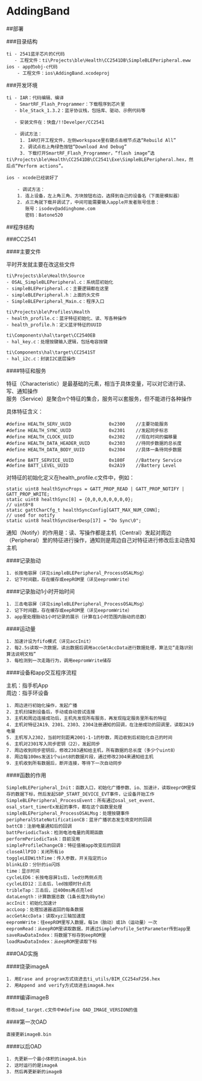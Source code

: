 AddingBand
==========

##部署

###目录结构

    ti - 2541蓝牙芯片的C代码
       - 工程文件：ti\Projects\ble\Health\CC2541DB\SimpleBLEPeripheral.eww
    ios - app的obj-c代码
        - 工程文件：ios\AddingBand.xcodeproj

###开发环境

    ti - IAR：代码编辑、编译
       - SmartRF_Flash_Programmer：下载程序到芯片里
       - ble_Stack_1.3.2：蓝牙协议栈，包括库、驱动、示例代码等
       
       - 安装文件在：快盘/!!Develper/CC2541
       
       - 调试方法：
         1. IAR打开工程文件，左侧workspace里右键点击根节点选“Rebuild All”
         2. 调试点右上角绿色按钮“Download And Debug”
         3. 下载打开SmartRF_Flash_Programmer，“flash image”选ti\Projects\ble\Health\CC2541DB\CC2541\Exe\SimpleBLEPeripheral.hex，然后点“Perform actions”。
       
    ios - xcode已经装好了
    
        - 调试方法：
        1. 连上设备，左上角三角、方块按钮右边，选择到自己的设备名（下面是模拟器）
        2. 点三角就下载并调试了，中间可能需要输入apple开发者账号信息：
           账号：isodev@addinghome.com
           密码：Batone520
    
##程序结构

###CC2541

####主要文件

平时开发就主要在改这些文件

    ti\Projects\ble\Health\Source
    - OSAL_SimpleBLEPeripheral.c：系统层初始化
    - simpleBLEPeripheral.c：主要逻辑都在这里
    - simpleBLEPeripheral.h：上面的头文件
    - SimpleBLEPeripheral_Main.c：程序入口
    
    ti\Projects\ble\Profiles\Health
    - health_profile.c：蓝牙特征初始化、读、写各种操作
    - health_profile.h：定义蓝牙特征的UUID
    
    ti\Components\hal\target\CC2540EB
    - hal_key.c：处理按键输入逻辑，包括电容按键
    
    ti\Components\hal\target\CC2541ST
    - hal_i2c.c：封装I2C底层操作
    
####特征和服务

特征（Characteristic）是最基础的元素，相当于具体变量，可以对它进行读、写、通知操作  
服务（Service）是聚合n个特征的集合，服务可以套服务，但不能进行各种操作
    
具体特征含义：
    
    #define HEALTH_SERV_UUID              0x2300    //主要功能服务
    #define HEALTH_SYNC_UUID              0x2301    //发起同步标志
    #define HEALTH_CLOCK_UUID             0x2302    //现在时间的偏移量
    #define HEALTH_DATA_HEADER_UUID       0x2303    //待同步数据的总长度
    #define HEALTH_DATA_BODY_UUID         0x2304    //具体一条待同步数据
    
    #define BATT_SERVICE_UUID             0x180F    //Battery Service
    #define BATT_LEVEL_UUID               0x2A19    //Battery Level
    
对特征的初始化定义在health_profile.c文件中，例如：

    static uint8 healthSyncProps = GATT_PROP_READ | GATT_PROP_NOTIFY | GATT_PROP_WRITE;
    static uint8 healthSync[8] = {0,0,0,0,0,0,0,0};                                         // uint8*8
    static gattCharCfg_t healthSyncConfig[GATT_MAX_NUM_CONN];                               // used for notify
    static uint8 healthSyncUserDesp[17] = "Do Sync\0";

通知（Notify）的作用是：读、写操作都是主机（Central）发起对周边（Peripheral）里的特征进行操作，通知则是周边自己对特征进行修改后主动告知主机

####记录胎动

    1. 长按电容屏（详见simpleBLEPeripheral_ProcessOSALMsg）
    2. 记下时间戳，存在缓存或eepROM里（详见eepromWrite）
    
####记录胎动1小时开始时间

    1. 三击电容屏（详见simpleBLEPeripheral_ProcessOSALMsg）
    2. 记下时间戳，存在缓存或eepROM里（详见eepromWrite）
    3. app里处理胎动1小时记录的展示（计算在1小时范围内胎动的总数）
    
####运动量

    1. 加速计设为fifo模式（详见accInit）
    2. 每2.5s读取一次数据，读出数据后调用accGetAccData进行数据处理，算法见“走路识别算法说明文档”
    3. 每检测到一次走路行为，调用eepromWrite储存

####设备和app交互程序流程

主机：指手机App  
周边：指手环设备

    1. 周边进行初始化操作，发起广播
    2. 主机扫描到设备后，手动或自动尝试连接
    3. 主机和周边连接成功后，主机先发现所有服务，再发现指定服务里所有的特征
    4. 主机对特征2A19、2301、2303、2304注册通知的回调，在注册成功的回调里，读取2A19电量
    5. 主机写入2302，当前时刻距离2001-1-1的秒数，周边收到后初始化自己的时间
    6. 主机对2301写入同步密钥（22），发起同步
    7. 周边收到同步密钥后，修改2303通知给主机，所有数据的总长度（多少个uint8）
    8. 周边每100ms发送1个uint8的数据片段，通过修改2304来通知给主机
    9. 主机收到所有数据后，断开连接，等待下一次自动同步
    
####函数的作用

    SimpleBLEPeripheral_Init：函数入口，初始化广播参数、io、加速计，读取eeprOM里保存的数据下标，然后发起SBP_START_DEVICE_EVT事件，让设备开始工作
    SimpleBLEPeripheral_ProcessEvent：所有通过osal_set_event、osal_start_timerEx发起的事件，都在这个函数里处理
    simpleBLEPeripheral_ProcessOSALMsg：处理按键事件
    peripheralStateNotificationCB：蓝牙广播状态发生改变时的回调
    battCB：注册电量通知后的回调
    battPeriodicTask：检测电池电量的周期函数
    performPeriodicTask：目前没用
    simpleProfileChangeCB：特征值被app改变后的回调
    closeAllPIO：关闭所有io
    toggleLEDWithTime：传入参数，开关指定的io
    blinkLED：分针的io闪烁
    time：显示时间
    cycleLED6：长按电容屏1s后，led分两侧点亮
    cycleLED12：三击后，led按顺时针点亮
    tribleTap：三击后，过400ms再点亮led
    dataLength：计算数据总数（1条长度为8byte）
    accInit：初始化加速计
    accLoop：处理加速器返回的每条数据
    accGetAccData：读取xyz三轴加速度
    eepromWrite：往eepROM里写入数据，每1m（胎动）或1h（运动量）一次
    eepromRead：从eepROM里读取数据，并通过SimpleProfile_SetParameter传到app里
    saveRawDataIndex：将数据下标存到eepROM里
    loadRawDataIndex：从eepROM里读取下标

###OAD实施

####烧录imageA

    1. 用Erase and program方式烧进去ti_utils/BIM_CC254xF256.hex
    2. 用Append and verify方式烧进去imageA.hex
    
####编译imageB

    修改oad_target.c文件中#define OAD_IMAGE_VERSION的值
    
####第一次OAD

    直接更新imageB.bin
    
####以后OAD

    1. 先更新一个最小体积的imageA.bin
    2. 这时运行的是imageA
    3. 然后再更新新的imageB
